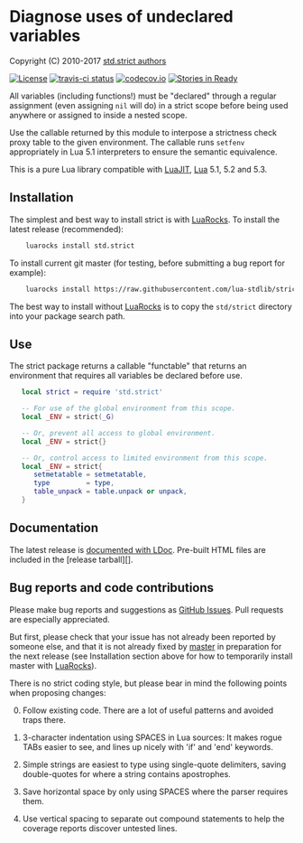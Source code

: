 Diagnose uses of undeclared variables
=====================================

Copyright (C) 2010-2017 [std.strict authors][authors]

[![License](https://img.shields.io/:license-mit-blue.svg)](https://mit-license.org)
[![travis-ci status](https://secure.travis-ci.org/lua-stdlib/strict.png?branch=master)](https://travis-ci.org/lua-stdlib/strict/builds)
[![codecov.io](https://codecov.io/github/lua-stdlib/strict/coverage.svg?branch=master)](https://codecov.io/github/lua-stdlib/strict?branch=master)
[![Stories in Ready](https://badge.waffle.io/lua-stdlib/strict.png?label=ready&title=Ready)](https://waffle.io/lua-stdlib/strict)

All variables (including functions!) must be "declared" through a regular
assignment (even assigning `nil` will do) in a strict scope before being
used anywhere or assigned to inside a nested scope.

Use the callable returned by this module to interpose a strictness check
proxy table to the given environment.  The callable runs `setfenv`
appropriately in Lua 5.1 interpreters to ensure the semantic equivalence.

This is a pure Lua library compatible with [LuaJIT][], [Lua][] 5.1,
5.2 and 5.3.

[authors]: https://github.com/lua-stdlib/strict/blob/master/AUTHORS.md "std.strict contributors"
[lua]: https://www.lua.org "The Lua Project"
[luajit]: http://luajit.org "The LuaJIT Project"


Installation
------------

The simplest and best way to install strict is with [LuaRocks][]. To
install the latest release (recommended):

```bash
    luarocks install std.strict
```

To install current git master (for testing, before submitting a bug
report for example):

```bash
    luarocks install https://raw.githubusercontent.com/lua-stdlib/strict/master/std.strict-git-1.rockspec
```

The best way to install without [LuaRocks][] is to copy the
`std/strict` directory into your package search path.

[luarocks]: https://www.luarocks.org "Lua package manager"


Use
---

The strict package returns a callable "functable" that returns an
environment that requires all variables be declared before use.

```lua
   local strict = require 'std.strict'

   -- For use of the global environment from this scope.
   local _ENV = strict(_G)

   -- Or, prevent all access to global environment.
   local _ENV = strict{}

   -- Or, control access to limited environment from this scope.
   local _ENV = strict{
      setmetatable = setmetatable,
      type         = type,
      table_unpack = table.unpack or unpack,
   }
```



Documentation
-------------

The latest release is [documented with LDoc][github.io].
Pre-built HTML files are included in the [release tarball][].

[github.io]: https://lua-stdlib.github.io/strict "Documentation"
[release]: https://lua-stdlib.github.io/strict/releases "Releases"


Bug reports and code contributions
----------------------------------

Please make bug reports and suggestions as [GitHub Issues][issues].
Pull requests are especially appreciated.

But first, please check that your issue has not already been reported by
someone else, and that it is not already fixed by [master][github] in
preparation for the next release (see Installation section above for how
to temporarily install master with [LuaRocks][]).

There is no strict coding style, but please bear in mind the following
points when proposing changes:

0. Follow existing code. There are a lot of useful patterns and avoided
   traps there.

1. 3-character indentation using SPACES in Lua sources: It makes rogue
   TABs easier to see, and lines up nicely with 'if' and 'end' keywords.

2. Simple strings are easiest to type using single-quote delimiters,
   saving double-quotes for where a string contains apostrophes.

3. Save horizontal space by only using SPACES where the parser requires
   them.

4. Use vertical spacing to separate out compound statements to help the
   coverage reports discover untested lines.

[github]: https://github.com/lua-stdlib/strict/ "Github repository"
[issues]: https://github.com/lua-stdlib/strict/issues "Github issues"
